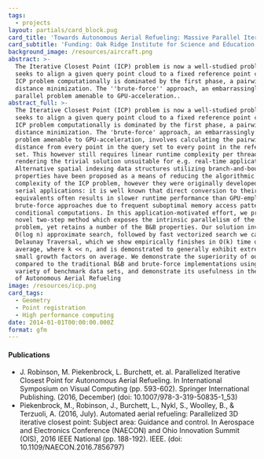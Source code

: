 ```yaml
---
tags:
  - projects
layout: partials/card_block.pug
card_title: 'Towards Autonomous Aerial Refueling: Massive Parallel Iterative Closest Point'
card_subtitle: 'Funding: Oak Ridge Institute for Science and Education'
background_image: /resources/aircraft.png
abstract: >-
  The Iterative Closest Point (ICP) problem is now a well-studied problem that
  seeks to align a given query point cloud to a fixed reference point cloud. The
  ICP problem computationally is dominated by the first phase, a pairwise
  distance minimization. The ''brute-force'' approach, an embarrassingly
  parallel problem amenable to GPU-acceleration..
abstract_full: >-
  The Iterative Closest Point (ICP) problem is now a well-studied problem that
  seeks to align a given query point cloud to a fixed reference point cloud. The
  ICP problem computationally is dominated by the first phase, a pairwise
  distance minimization. The 'brute-force' approach, an embarrassingly parallel
  problem amenable to GPU-acceleration, involves calculating the pairwise
  distance from every point in the query set to every point in the reference
  set. This however still requires linear runtime complexity per thread,
  rendering the trivial solution unsuitable for e.g. real-time applications.
  Alternative spatial indexing data structures utilizing branch-and-bound (B&B)
  properties have been proposed as a means of reducing the algorithmic
  complexity of the ICP problem, however they were originally developed for
  serial applications: it is well known that direct conversion to their parallel
  equivalents often results in slower runtime performance than GPU-employed
  brute-force approaches due to frequent suboptimal memory access patterns and
  conditional computations. In this application-motivated effort, we propose a
  novel two-step method which exposes the intrinsic parallelism of the ICP
  problem, yet retains a number of the B&B properties. Our solution involves an
  O(log n) approximate search, followed by fast vectorized search we call the
  Delaunay Traversal, which we show empirically finishes in O(k) time on
  average, where k << n, and is demonstrated to generally exhibit extremely
  small growth factors on average. We demonstrate the superiority of our method
  compared to the traditional B&B and brute-force implementations using a
  variety of benchmark data sets, and demonstrate its usefulness in the context
  of Autonomous Aerial Refueling
image: /resources/icp.png
card_tags:
  - Geometry
  - Point registration
  - High performance computing
date: 2014-01-01T00:00:00.000Z
format: gfm
---
```



<div class="flex items-center px-2 py-1 bg-gray-100">

<h4 class="font-bold bg-gray-100">
Publications
</h4>

</div>

<div class="p-2 overflow-auto px-4 py-2 bg-white-100">

<div class="bullet_list text-sm ml-2 mt-1 lisc-desc space-y-2 prose-md"
style="list-style-type: disc !important;">

- J. Robinson, M. Piekenbrock, L. Burchett, et. al. Parallelized
  Iterative Closest Point for Autonomous Aerial Refueling. In
  International Symposium on Visual Computing (pp. 593-602). Springer
  International Publishing. (2016, December) (doi:
  10.1007/978-3-319-50835-1_53)
- Piekenbrock, M., Robinson, J., Burchett, L., Nykl, S., Woolley, B., &
  Terzuoli, A. (2016, July). Automated aerial refueling: Parallelized 3D
  iterative closest point: Subject area: Guidance and control. In
  Aerospace and Electronics Conference (NAECON) and Ohio Innovation
  Summit (OIS), 2016 IEEE National (pp. 188-192). IEEE. (doi:
  10.1109/NAECON.2016.7856797)

</div>

</div>

<!-- :::{.flex .items-center .px-2 .py-1 .bg-gray-100}
<h4 class="font-bold bg-gray-100"> Software </h4>
:::
&#10;:::{.p-2 .overflow-auto .px-4 .py-2 .bg-white-100 .text-sm}
&#10;The software is not publically available, however the 
&#10;::: -->
